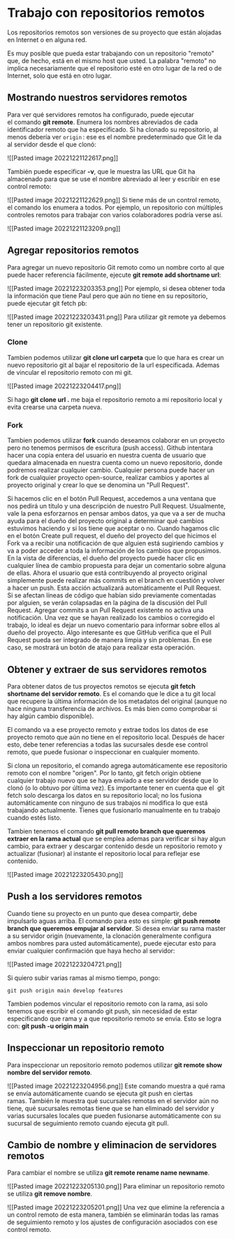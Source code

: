 # Trabajo con repositorios remotos
Los repositorios remotos son versiones de su proyecto que están alojadas en Internet o en alguna red. 

Es muy posible que pueda estar trabajando con un repositorio "remoto" que, de hecho, está en el mismo host que usted. La palabra "remoto" no implica necesariamente que el repositorio esté en otro lugar de la red o de Internet, solo que está en otro lugar. 
## Mostrando nuestros servidores remotos

Para ver qué servidores remotos ha configurado, puede ejecutar el comando **git remote**. Enumera los nombres abreviados de cada identificador remoto que ha especificado. Si ha clonado su repositorio, al menos debería ver `origin` : ese es el nombre predeterminado que Git le da al servidor desde el que clonó:

![[Pasted image 20221221122617.png]]

También puede especificar **-v**, que le muestra las URL que Git ha almacenado para que se use el nombre abreviado al leer y escribir en ese control remoto:

![[Pasted image 20221221122629.png]]
Si tiene más de un control remoto, el comando los enumera a todos. Por ejemplo, un repositorio con múltiples controles remotos para trabajar con varios colaboradores podría verse así.

![[Pasted image 20221221123209.png]]
## Agregar repositorios remotos

Para agregar un nuevo repositorio Git remoto como un nombre corto al que puede hacer referencia fácilmente, ejecute **git remote add shortname url**:

![[Pasted image 20221223203353.png]]
Por ejemplo, si desea obtener toda la información que tiene Paul pero que aún no tiene en su repositorio, puede ejecutar git fetch pb:

![[Pasted image 20221223203431.png]]
Para utilizar git remote ya debemos tener un repositorio git existente.

### Clone

Tambien podemos utilizar **git clone url carpeta** que lo que hara es crear un nuevo repositorio git al bajar el repositorio de la url especificada. Ademas de vincular el repositorio remoto con mi git.

![[Pasted image 20221223204417.png]]

Si hago **git clone url .** me baja el repositorio remoto a mi repositorio local y evita crearse una carpeta nueva.

### Fork

Tambien podemos utilizar **fork** cuando deseamos colaborar en un proyecto pero no tenemos permisos de escritura (push access). Github intentara hacer una copia entera del usuario en nuestra cuenta de usuario que quedara almacenada en nuestra cuenta como un nuevo repositorio, donde podremos realizar cualquier cambio. Cualquier persona puede hacer un fork de cualquier proyecto open-source, realizar cambios y aportes al proyecto original y crear lo que se denomina un "Pull Request".

Si hacemos clic en el botón Pull Request, accedemos a una ventana que nos pedirá un título y una descripción de nuestro Pull Request. Usualmente, vale la pena esforzarnos en pensar ambos datos, ya que va a ser de mucha ayuda para el dueño del proyecto original a determinar qué cambios estuvimos haciendo y si los tiene que aceptar o no. Cuando hagamos clic en el botón Create pull request, el dueño del proyecto del que hicimos el Fork va a recibir una notificación de que alguien está sugiriendo cambios y va a poder acceder a toda la información de los cambios que propusimos. En la vista de diferencias, el dueño del proyecto puede hacer clic en cualquier línea de cambio propuesta para dejar un comentario sobre alguna de ellas. Ahora el usuario que está contribuyendo al proyecto original simplemente puede realizar más commits en el branch en cuestión y volver a hacer un push. Esta acción actualizará automáticamente el Pull Request. Si se afectan líneas de código que habían sido previamente comentadas por alguien, se verán colapsadas en la página de la discusión del Pull Request. Agregar commits a un Pull Request existente no activa una notificación. Una vez que se hayan realizado los cambios o corregido el trabajo, lo ideal es dejar un nuevo comentario para informar sobre ellos al dueño del proyecto. Algo interesante es que GitHub verifica que el Pull Request pueda ser integrado de manera limpia y sin problemas. En ese caso, se mostrará un botón de atajo para realizar esta operación.


## Obtener y extraer de sus servidores remotos

Para obtener datos de tus proyectos remotos se ejecuta **git fetch shortname del servidor remoto**. Es el comando que le dice a tu git local que recupere la última información de los metadatos del original (aunque no hace ninguna transferencia de archivos. Es más bien como comprobar si hay algún cambio disponible).

El comando va a ese proyecto remoto y extrae todos los datos de ese proyecto remoto que aún no tiene en el repositorio local. Después de hacer esto, debe tener referencias a todas las sucursales desde ese control remoto, que puede fusionar o inspeccionar en cualquier momento.

Si clona un repositorio, el comando agrega automáticamente ese repositorio remoto con el nombre "origen". Por lo tanto, git fetch origin obtiene cualquier trabajo nuevo que se haya enviado a ese servidor desde que lo clonó (o lo obtuvo por última vez). Es importante tener en cuenta que el  git fetch solo descarga los datos en su repositorio local; no los fusiona automáticamente con ninguno de sus trabajos ni modifica lo que está trabajando actualmente. Tienes que fusionarlo manualmente en tu trabajo cuando estés listo.

Tambien tenemos el comando **git pull remoto branch que queremos extraer en la rama actual** que se emplea ademas para verificar si hay algun cambio, para extraer y descargar contenido desde un repositorio remoto y actualizar (fusionar) al instante el repositorio local para reflejar ese contenido.

![[Pasted image 20221223205430.png]]

## Push a los servidores remotos

Cuando tiene su proyecto en un punto que desea compartir, debe impulsarlo aguas arriba. El comando para esto es simple: **git push remote branch que queremos empujar al servidor**. Si desea enviar su rama master a su servidor origin (nuevamente, la clonación generalmente configura ambos nombres para usted automáticamente), puede ejecutar esto para enviar cualquier confirmación que haya hecho al servidor:

![[Pasted image 20221223204721.png]]

Si quiero subir varias ramas al mismo tiempo, pongo: 

```git
git push origin main develop features
```

Tambien podemos vincular el repositorio remoto con la rama, asi solo tenemos que escribir el comando git push, sin necesidad de estar especificando que rama y a que repositorio remoto se envia. Esto se logra con: **git push -u origin main**
## Inspeccionar un repositorio remoto

Para inspeccionar un repositorio remoto podemos utilizar **git remote show nombre del servidor remoto**.

![[Pasted image 20221223204956.png]]
Este comando muestra a qué rama se envía automáticamente cuando se ejecuta git push en ciertas ramas. También le muestra qué sucursales remotas en el servidor aún no tiene, qué sucursales remotas tiene que se han eliminado del servidor y varias sucursales locales que pueden fusionarse automáticamente con su sucursal de seguimiento remoto cuando ejecuta git pull.
## Cambio de nombre y eliminacion de servidores remotos

Para cambiar el nombre se utiliza **git remote rename name newname**.

![[Pasted image 20221223205130.png]]
Para eliminar un repositorio remoto se utiliza **git remove nombre**.

![[Pasted image 20221223205201.png]]
Una vez que elimine la referencia a un control remoto de esta manera, también se eliminarán todas las ramas de seguimiento remoto y los ajustes de configuración asociados con ese control remoto.